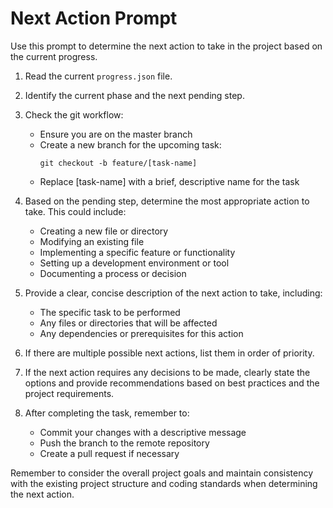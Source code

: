 # Next Action Prompt

Use this prompt to determine the next action to take in the project based on the current progress.

1. Read the current `progress.json` file.

2. Identify the current phase and the next pending step.

3. Check the git workflow:
   - Ensure you are on the master branch
   - Create a new branch for the upcoming task:
     ```
     git checkout -b feature/[task-name]
     ```
   - Replace [task-name] with a brief, descriptive name for the task

4. Based on the pending step, determine the most appropriate action to take. This could include:
   - Creating a new file or directory
   - Modifying an existing file
   - Implementing a specific feature or functionality
   - Setting up a development environment or tool
   - Documenting a process or decision

5. Provide a clear, concise description of the next action to take, including:
   - The specific task to be performed
   - Any files or directories that will be affected
   - Any dependencies or prerequisites for this action

6. If there are multiple possible next actions, list them in order of priority.

7. If the next action requires any decisions to be made, clearly state the options and provide recommendations based on best practices and the project requirements.

8. After completing the task, remember to:
   - Commit your changes with a descriptive message
   - Push the branch to the remote repository
   - Create a pull request if necessary

Remember to consider the overall project goals and maintain consistency with the existing project structure and coding standards when determining the next action.